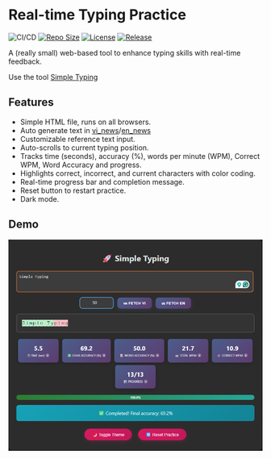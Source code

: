 # Real-time Typing Practice

![CI/CD](https://github.com/mrzaizai2k/simple-typing/actions/workflows/workloads.yaml/badge.svg)
[![Repo Size](https://img.shields.io/github/repo-size/mrzaizai2k/simple-typing?style=flat-square)](https://github.com/mrzaizai2k/simple-typing)
[![License](https://img.shields.io/github/license/mrzaizai2k/simple-typing?style=flat-square)](https://opensource.org/licenses/MIT)
[![Release](https://img.shields.io/github/v/release/mrzaizai2k/simple-typing?style=flat-square)](https://github.com/mrzaizai2k/simple-typing/releases)

A (really small) web-based tool to enhance typing skills with real-time feedback.

Use the tool [Simple Typing](https://mrzaizai2k.github.io/typing.html)


## Features
- Simple HTML file, runs on all browsers.
- Auto generate text in [vi_news](https://vnexpress.net/)/[en_news](https://e.vnexpress.net/)
- Customizable reference text input.
- Auto-scrolls to current typing position.
- Tracks time (seconds), accuracy (%), words per minute (WPM), Correct WPM, Word Accuracy and progress.
- Highlights correct, incorrect, and current characters with color coding.
- Real-time progress bar and completion message.
- Reset button to restart practice.
- Dark mode.

## Demo
![Demo Image](docs/demo.png)

